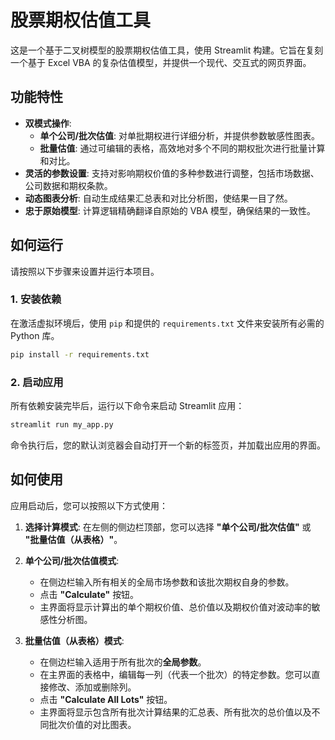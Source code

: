 # 股票期权估值工具

这是一个基于二叉树模型的股票期权估值工具，使用 Streamlit 构建。它旨在复刻一个基于 Excel VBA 的复杂估值模型，并提供一个现代、交互式的网页界面。

## 功能特性

- **双模式操作**:
  - **单个公司/批次估值**: 对单批期权进行详细分析，并提供参数敏感性图表。
  - **批量估值**: 通过可编辑的表格，高效地对多个不同的期权批次进行批量计算和对比。
- **灵活的参数设置**: 支持对影响期权价值的多种参数进行调整，包括市场数据、公司数据和期权条款。
- **动态图表分析**: 自动生成结果汇总表和对比分析图，使结果一目了然。
- **忠于原始模型**: 计算逻辑精确翻译自原始的 VBA 模型，确保结果的一致性。

## 如何运行

请按照以下步骤来设置并运行本项目。


### 1. 安装依赖

在激活虚拟环境后，使用 `pip` 和提供的 `requirements.txt` 文件来安装所有必需的 Python 库。

```bash
pip install -r requirements.txt
```

### 2. 启动应用

所有依赖安装完毕后，运行以下命令来启动 Streamlit 应用：

```bash
streamlit run my_app.py
```

命令执行后，您的默认浏览器会自动打开一个新的标签页，并加载出应用的界面。

## 如何使用

应用启动后，您可以按照以下方式使用：

1.  **选择计算模式**: 在左侧的侧边栏顶部，您可以选择 **"单个公司/批次估值"** 或 **"批量估值（从表格）"**。

2.  **单个公司/批次估值模式**:
    - 在侧边栏输入所有相关的全局市场参数和该批次期权自身的参数。
    - 点击 **"Calculate"** 按钮。
    - 主界面将显示计算出的单个期权价值、总价值以及期权价值对波动率的敏感性分析图。

3.  **批量估值（从表格）模式**:
    - 在侧边栏输入适用于所有批次的**全局参数**。
    - 在主界面的表格中，编辑每一列（代表一个批次）的特定参数。您可以直接修改、添加或删除列。
    - 点击 **"Calculate All Lots"** 按钮。
    - 主界面将显示包含所有批次计算结果的汇总表、所有批次的总价值以及不同批次价值的对比图表。 